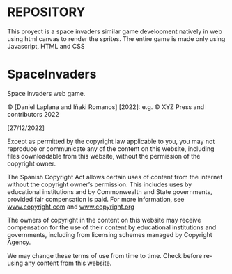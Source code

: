 # REPOSITORY

This proyect is a space invaders similar game development natively in web using html canvas to render the sprites. 
The entire game is made only using Javascript, HTML and CSS


# SpaceInvaders
 Space invaders web game. 

© [Daniel Laplana and Iñaki Romanos] [2022]: e.g.  © XYZ Press and contributors 2022

[27/12/2022]

Except as permitted by the copyright law applicable to you, you may not reproduce or communicate any of the content on this website, including files downloadable from this website, without the permission of the copyright owner.

The Spanish Copyright Act allows certain uses of content from the internet without the copyright owner’s permission. This includes uses by educational institutions and by Commonwealth and State governments, provided fair compensation is paid. For more information, see www.copyright.com and www.copyright.org

The owners of copyright in the content on this website may receive compensation for the use of their content by educational institutions and governments, including from licensing schemes managed by Copyright Agency.

We may change these terms of use from time to time. Check before re-using any content from this website.
